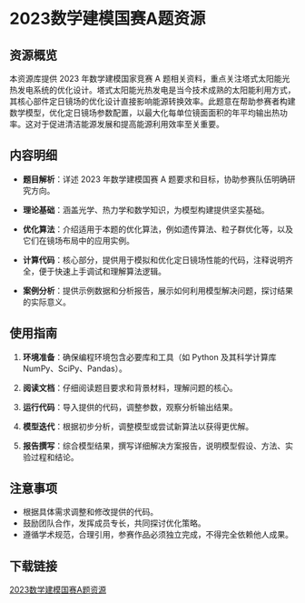 # 2023数学建模国赛A题资源

## 资源概览

本资源库提供 2023 年数学建模国家竞赛 A 题相关资料，重点关注塔式太阳能光热发电系统的优化设计。塔式太阳能光热发电是当今技术成熟的太阳能利用方式，其核心部件定日镜场的优化设计直接影响能源转换效率。此题意在帮助参赛者构建数学模型，优化定日镜场参数配置，以最大化每单位镜面面积的年平均输出热功率。这对于促进清洁能源发展和提高能源利用效率至关重要。

## 内容明细

- **题目解析**：详述 2023 年数学建模国赛 A 题要求和目标，协助参赛队伍明确研究方向。

- **理论基础**：涵盖光学、热力学和数学知识，为模型构建提供坚实基础。

- **优化算法**：介绍适用于本题的优化算法，例如遗传算法、粒子群优化等，以及它们在镜场布局中的应用实例。

- **计算代码**：核心部分，提供用于模拟和优化定日镜场性能的代码，注释说明齐全，便于快速上手调试和理解算法逻辑。

- **案例分析**：提供示例数据和分析报告，展示如何利用模型解决问题，探讨结果的实际意义。

## 使用指南

1. **环境准备**：确保编程环境包含必要库和工具（如 Python 及其科学计算库 NumPy、SciPy、Pandas）。

2. **阅读文档**：仔细阅读题目要求和背景材料，理解问题的核心。

3. **运行代码**：导入提供的代码，调整参数，观察分析输出结果。

4. **模型迭代**：根据初步分析，调整模型或尝试新算法以获得更优解。

5. **报告撰写**：综合模型结果，撰写详细解决方案报告，说明模型假设、方法、实验过程和结论。

## 注意事项

- 根据具体需求调整和修改提供的代码。
- 鼓励团队合作，发挥成员专长，共同探讨优化策略。
- 遵循学术规范，合理引用，参赛作品必须独立完成，不得完全依赖他人成果。

## 下载链接

[2023数学建模国赛A题资源](https://pan.quark.cn/s/cc239b42ca57)